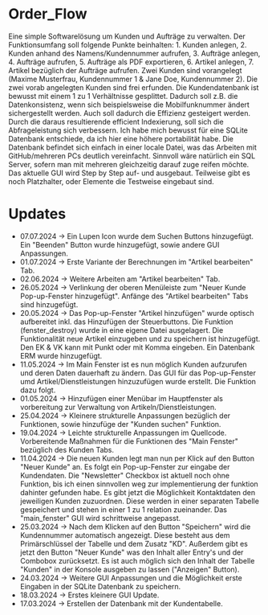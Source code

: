 # Order_Flow
Eine simple Softwarelösung um Kunden und Aufträge zu verwalten. Der Funktionsumfang soll folgende Punkte beinhalten: 1. Kunden 
anlegen, 2. Kunden anhand des Namens/Kundennummer aufrufen, 3. Aufträge anlegen, 4. Aufträge aufrufen, 5. Aufträge als PDF 
exportieren, 6. Artikel anlegen, 7. Artikel bezüglich der Aufträge aufrufen.
Zwei Kunden sind vorangelegt (Maxime Musterfrau, Kundennummer 1 & Jane Doe, Kundennummer 2). Die zwei vorab angelegten 
Kunden sind frei erfunden.
Die Kundendatenbank ist bewusst mit einem 1 zu 1 Verhältnisse gesplittet. Dadurch soll z.B. die Datenkonsistenz, wenn sich 
beispielsweise die Mobilfunknummer ändert sichergestellt werden. Auch soll dadurch die Effizienz gesteigert werden. Durch die 
daraus resultierende efficient Indexierung, soll sich die Abfrageleistung sich verbessern.
Ich habe mich bewusst für eine SQLite Datenbank entschiede, da ich hier eine höhere portabilität habe. Die Datenbank befindet 
sich einfach in einer locale Datei, was das Arbeiten mit GitHub/mehreren PCs deutlich vereinfacht. Sinnvoll wäre natürlich ein
SQL Server, sofern man mit mehreren gleichzeitig darauf zuge reifen möchte.
Das aktuelle GUI wird Step by Step auf- und ausgebaut. Teilweise gibt es noch Platzhalter, oder Elemente die Testweise 
eingebaut sind.
# Updates
- 07.07.2024 → Ein Lupen Icon wurde dem Suchen Buttons hinzugefügt. Ein "Beenden" Button wurde hinzugefügt, sowie andere GUI 
  Anpassungen.
- 01.07.2024 → Erste Variante der Berechnungen im "Artikel bearbeiten" Tab.
- 02.06.2024 → Weitere Arbeiten am "Artikel bearbeiten" Tab.
- 26.05.2024 → Verlinkung der oberen Menüleiste zum "Neuer Kunde Pop-up-Fenster hinzugefügt". Anfänge des "Artikel bearbeiten" 
  Tabs sind hinzugefügt.
- 20.05.2024 → Das Pop-up-Fenster "Artikel hinzufügen" wurde optisch aufbereitet inkl. das Hinzufügen der Steuerbuttons.
  Die Funktion (fenster_destroy) wurde in eine eigene Datei ausgelagert. Die Funktionalität neue Artikel einzugeben und zu 
  speichern ist hinzugefügt. Den EK & VK kann mit Punkt oder mit Komma eingeben. Ein Datenbank ERM wurde hinzugefügt.
- 11.05.2024 → Im Main Fenster ist es nun möglich Kunden aufzurufen und deren Daten dauerhaft zu ändern. Das GUI für das 
  Pop-up-Fenster umd Artikel/Dienstleistungen hinzuzufügen wurde erstellt. Die Funktion dazu folgt.
- 01.05.2024 → Hinzufügen einer Menübar im Hauptfenster als vorbereitung zur Verwaltung von Artikeln/Dienstleistungen.
- 25.04.2024 → Kleinere strukturelle Anpassungen bezüglich der Funktionen, sowie hinzufüge der "Kunden suchen" Funktion.
- 19.04.2024 → Leichte strukturelle Anpassungen im Quellcode. Vorbereitende Maßnahmen für die Funktionen des "Main Fenster" 
  bezüglich des Kunden Tabs.
- 11.04.2024 → Die neuen Kunden legt man nun per Klick auf den Button "Neuer Kunde" an. Es folgt ein Pop-up-Fenster zur 
  eingabe der Kundendaten. Die "Newsletter" Checkbox ist aktuell noch ohne Funktion, bis ich einen sinnvollen weg zur 
  implementierung der funktion dahinter gefunden habe.
  Es gibt jetzt die Möglichkeit Kontaktdaten den jeweiligen Kunden zuzuordnen. Diese werden in einer separaten Tabelle 
  gespeichert und stehen in einer 1 zu 1 relation zueinander. Das "main_fenster" GUI wird schrittweise angepasst.
- 25.03.2024 → Nach dem Klicken auf den Button "Speichern" wird die Kundennummer automatisch angezeigt. Diese besteht aus dem 
  Primärschlüssel der Tabelle und dem Zusatz "KD". Außerdem gibt es jetzt den Button "Neuer Kunde" was den Inhalt aller Entry's
  und der Combobox zurücksetzt. Es ist auch möglich sich den Inhalt der Tabelle "Kunden" in der Konsole ausgeben zu lassen 
  ("Anzeigen" Button).
- 24.03.2024 → Weitere GUI Anpassungen und die Möglichkeit erste Eingaben in der SQLite Datenbank zu speichern.
- 18.03.2024 → Erstes kleinere GUI Update.
- 17.03.2024 → Erstellen der Datenbank mit der Kundentabelle.